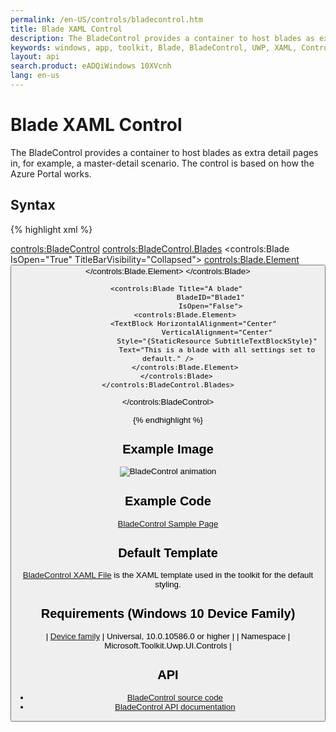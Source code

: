```yaml
---
permalink: /en-US/controls/bladecontrol.htm
title: Blade XAML Control
description: The BladeControl provides a container to host blades as extra detail pages in, for example, a master-detail scenario. The control is based on how the Azure Portal works. 
keywords: windows, app, toolkit, Blade, BladeControl, UWP, XAML, Control, form factors 
layout: api
search.product: eADQiWindows 10XVcnh
lang: en-us
---
```


# Blade XAML Control 

The BladeControl provides a container to host blades as extra detail pages in, for example, a master-detail scenario. The control is based on how the Azure Portal works. 

## Syntax

{% highlight xml %}

<controls:BladeControl>
    <controls:BladeControl.Blades>
        <controls:Blade IsOpen="True"
                        TitleBarVisibility="Collapsed">
            <controls:Blade.Element>
                <StackPanel Margin="8">
                        <Button Width="180"
                            Height="100"
                            Margin="0, 20, 0, 0"
                            controls:BladeControl.ToggleBlade="Blade1"
                            Content="Default blade" />
                </StackPanel>
            </controls:Blade.Element>
        </controls:Blade>

        <controls:Blade Title="A blade"
                        BladeID="Blade1"
                        IsOpen="False">
            <controls:Blade.Element>
                <TextBlock HorizontalAlignment="Center"
                           VerticalAlignment="Center"
                           Style="{StaticResource SubtitleTextBlockStyle}"
                           Text="This is a blade with all settings set to default." />
            </controls:Blade.Element>
        </controls:Blade>
    </controls:BladeControl.Blades>
</controls:BladeControl>

{% endhighlight %}

## Example Image

![BladeControl animation]({{site.baseurl}}/resources/images/Controls-BladeControl.gif "AdaptiveGridView")

## Example Code

[BladeControl Sample Page](https://github.com/Microsoft/UWPCommunityToolkit/tree/master/Microsoft.Toolkit.Uwp.SampleApp/SamplePages/BladeControl)

## Default Template 

[BladeControl XAML File](https://github.com/Microsoft/UWPCommunityToolkit/blob/master/Microsoft.Toolkit.Uwp.UI.Controls/BladeControl/BladeControl.xaml) is the XAML template used in the toolkit for the default styling.

## Requirements (Windows 10 Device Family)

| [Device family]("http://go.microsoft.com/fwlink/p/?LinkID=526370) | Universal, 10.0.10586.0 or higher |
| Namespace | Microsoft.Toolkit.Uwp.UI.Controls |

## API

* [BladeControl source code](https://github.com/Microsoft/UWPCommunityToolkit/tree/master/Microsoft.Toolkit.Uwp.UI.Controls/BladeControl)
* [BladeControl API documentation]({{site.baseurl}}/{{page.lang}}/api/Microsoft_Toolkit_Uwp_UI_Controls_BladeControl.htm)

